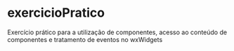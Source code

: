 # exercicioPratico
Exercício prático para a utilização de componentes, acesso ao conteúdo de componentes e tratamento de eventos no wxWidgets

